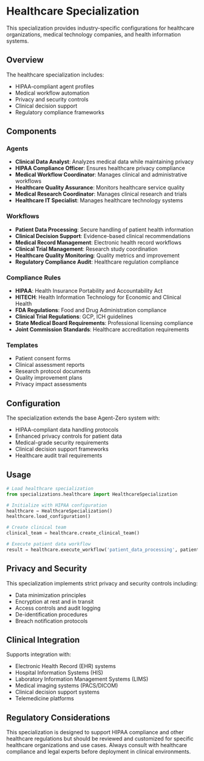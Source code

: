 # Healthcare Specialization

This specialization provides industry-specific configurations for healthcare organizations, medical technology companies, and health information systems.

## Overview

The healthcare specialization includes:
- HIPAA-compliant agent profiles
- Medical workflow automation
- Privacy and security controls
- Clinical decision support
- Regulatory compliance frameworks

## Components

### Agents
- **Clinical Data Analyst**: Analyzes medical data while maintaining privacy
- **HIPAA Compliance Officer**: Ensures healthcare privacy compliance
- **Medical Workflow Coordinator**: Manages clinical and administrative workflows
- **Healthcare Quality Assurance**: Monitors healthcare service quality
- **Medical Research Coordinator**: Manages clinical research and trials
- **Healthcare IT Specialist**: Manages healthcare technology systems

### Workflows
- **Patient Data Processing**: Secure handling of patient health information
- **Clinical Decision Support**: Evidence-based clinical recommendations
- **Medical Record Management**: Electronic health record workflows
- **Clinical Trial Management**: Research study coordination
- **Healthcare Quality Monitoring**: Quality metrics and improvement
- **Regulatory Compliance Audit**: Healthcare regulation compliance

### Compliance Rules
- **HIPAA**: Health Insurance Portability and Accountability Act
- **HITECH**: Health Information Technology for Economic and Clinical Health
- **FDA Regulations**: Food and Drug Administration compliance
- **Clinical Trial Regulations**: GCP, ICH guidelines
- **State Medical Board Requirements**: Professional licensing compliance
- **Joint Commission Standards**: Healthcare accreditation requirements

### Templates
- Patient consent forms
- Clinical assessment reports
- Research protocol documents
- Quality improvement plans
- Privacy impact assessments

## Configuration

The specialization extends the base Agent-Zero system with:
- HIPAA-compliant data handling protocols
- Enhanced privacy controls for patient data
- Medical-grade security requirements
- Clinical decision support frameworks
- Healthcare audit trail requirements

## Usage

```python
# Load healthcare specialization
from specializations.healthcare import HealthcareSpecialization

# Initialize with HIPAA configuration
healthcare = HealthcareSpecialization()
healthcare.load_configuration()

# Create clinical team
clinical_team = healthcare.create_clinical_team()

# Execute patient data workflow
result = healthcare.execute_workflow('patient_data_processing', patient_info)
```

## Privacy and Security

This specialization implements strict privacy and security controls including:
- Data minimization principles
- Encryption at rest and in transit
- Access controls and audit logging
- De-identification procedures
- Breach notification protocols

## Clinical Integration

Supports integration with:
- Electronic Health Record (EHR) systems
- Hospital Information Systems (HIS)
- Laboratory Information Management Systems (LIMS)
- Medical imaging systems (PACS/DICOM)
- Clinical decision support systems
- Telemedicine platforms

## Regulatory Considerations

This specialization is designed to support HIPAA compliance and other healthcare regulations but should be reviewed and customized for specific healthcare organizations and use cases. Always consult with healthcare compliance and legal experts before deployment in clinical environments.